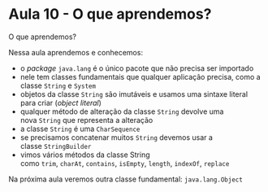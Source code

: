 # Aula 10 - O que aprendemos?

O que aprendemos?

Nessa aula aprendemos e conhecemos:

- o *package* `java.lang` é o único pacote que não precisa ser importado
- nele tem classes fundamentais que qualquer aplicação precisa, como a classe `String` e `System`
- objetos da classe `String` são imutáveis e usamos uma sintaxe literal para criar (*object literal*)
- qualquer método de alteração da classe `String` devolve uma nova `String` que representa a alteração
- a classe `String` é uma `CharSequence`
- se precisamos concatenar muitos `String` devemos usar a classe `StringBuilder`
- vimos vários métodos da classe String como `trim`, `charAt`, `contains`, `isEmpty`, `length`, `indexOf`, `replace`

Na próxima aula veremos outra classe fundamental: `java.lang.Object`